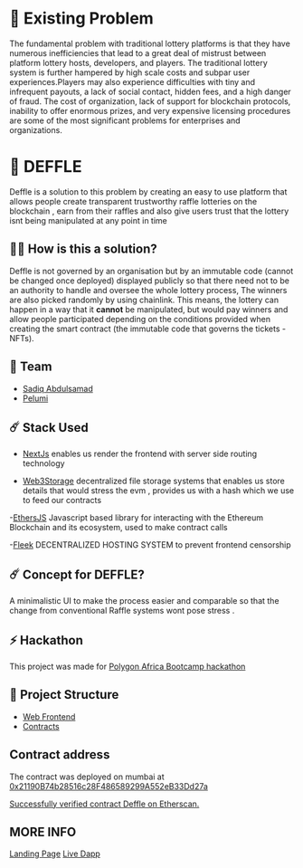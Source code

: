 # 🤔 Existing Problem

The fundamental problem with traditional lottery platforms is that they have numerous inefficiencies that lead to a great deal of mistrust between platform lottery hosts, developers, and players. The traditional lottery system is further hampered by high scale costs and subpar user experiences.Players may also experience difficulties with tiny and infrequent payouts, a lack of social contact, hidden fees, and a high danger of fraud. The cost of organization, lack of support for blockchain protocols, inability to offer enormous prizes, and very expensive licensing procedures are some of the most significant problems for enterprises and organizations.
<!-- 
**This is not a simple matter**

*The below images are taken from the video [Undercover touts: how football ticket resale sites rip off fans](https://www.youtube.com/watch?v=NncEsk-xm5Y)*

![Ticket Touting 1](https://i.imgur.com/fY5ENmgm.png "Ticket Touting")
![Ticket Touting 2](https://i.imgur.com/MJD6UtWm.png "Ticket Touting")
![Ticket Touting Legal](https://i.imgur.com/V1AWweal.png "Ticket Touting Legal")

This has been going for 20+ years in the Football League. There are news of fans getting abused, attacked and killed because of tickets touting. To end this issue, the Federation needs a solution that does not exist to this problem, *or does it?*
-->

# 🥳 DEFFLE

Deffle is a solution to this problem by creating an easy to use platform that allows people create transparent trustworthy raffle lotteries on the blockchain , earn from their raffles and also give users trust that the lottery isnt being manipulated at any point in time


<!-- 
[![Hackathon-Video](https://media.giphy.com/media/FQMVedBETa0dVfCB7D/giphy.gif)](https://www.youtube.com/watch?v=MY-cvrlX3ao "Hackathon Video")

*Click on the video to view it on YouTube*

[Load Website](https://bafybeifclndlmnvrfqoewlxbgwdp2ybcxvvmlg2rgnyvz4nm2w5jay2vum.ipfs.gateway.valist.io/), or try [this](https://nft-ticket.vercel.app/)

## 🕵️ What are NFTs?

NFTs stand for Non-Fungible Tokens. They are unique on its own with different attributes per token that exists within a blockchain.
-->
## 👨‍🔬 How is this a solution?

Deffle is not governed by an organisation but by an immutable code (cannot be changed once deployed) displayed publicly so that there need not to be an authority to handle and oversee the whole lottery process, The winners are also picked randomly by using chainlink. This means, the lottery can happen in a way that it **cannot** be manipulated, but would pay winners and allow people participated depending on the conditions provided when creating the smart contract (the immutable code that governs the tickets - NFTs).

## 👊 Team

- [Sadiq Abdulsamad](https://github.com/Otaiki1)
- [Pelumi](https://github.com/pelzfx)

## ☄️ Stack Used
- [NextJs](https://nextjs.org/) enables us render the frontend with server side routing technology

- [Web3Storage](https://web3.storage/) decentralized file storage systems that enables us store details that would stress the evm , provides us with a hash which we use to feed our contracts

-[EthersJS](https://docs.ethers.io/v5) Javascript  based library for interacting with the Ethereum Blockchain and its ecosystem, used to make contract calls

-[Fleek](https://app.fleek.co) DECENTRALIZED HOSTING SYSTEM to prevent frontend censorship





## ☄️ Concept for DEFFLE?

A minimalistic UI to make the process easier and comparable so that the change from conventional Raffle systems wont pose stress .

## ⚡ Hackathon

This project was made for [Polygon Africa Bootcamp hackathon](https://polygon.technology/africa-bootcamp/) 
<!-- targetting the following bounties :

- [SKALE](https://skale.space/) enables us to build a linear scaling zero gas fee dapp which can expand should we need more resources, and in events where we need to build more products. While this is still Work in Progress, we intend to move the entire application into [SKALE](https://skale.space/) where it will be gas-free and easily scalable according to traffic and requirement.

- [The Graph](https://thegraph.com/en/) enables us to index tickets that were sold, and listed for re-fund or re-sell using events which are gas-friendly ; efficiently.

- [Valist](https://www.valist.io/) enables us to deploy the dapp (web frontend) in a decentralized environment making sure that the website will not crash under any circumstances.

- [Polygon](https://polygon.technology/) enables us to deploy contracts in L2 blockchain which helps handle traffic for the rush in the event in buying tickets. 
-->
## 🔩 Project Structure

- [Web Frontend](./)
- [Contracts](https://github.com/Otaiki1/deffle)

## Contract address
The contract was deployed on mumbai at [0x21190B74b28516c28F486589299A552eB33Dd27a](https://mumbai.polygonscan.com/address/0x21190B74b28516c28F486589299A552eB33Dd27a)

[Successfully verified contract Deffle on Etherscan.](https://mumbai.polygonscan.com/address/0x21190B74b28516c28F486589299A552eB33Dd27a#code)

## MORE INFO 
[Landing Page](https://deffle-landing-page.on.fleek.co/)
[Live Dapp](https://)